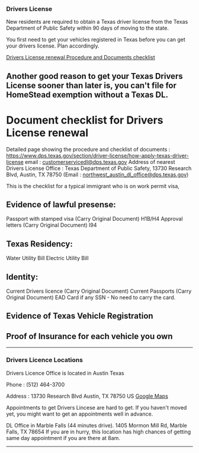 ### Drivers License
New residents are required to obtain a Texas driver license from the Texas Department of Public Safety within 90 days of moving to the state.

You first need to get your vehicles registered in Texas before you can get your drivers license. Plan accordingly.

[Drivers License renewal Procedure and Documents checklist](./dl-checklist.md)

## Another good reason to get your Texas Drivers License sooner than later is, you can't file for HomeStead exemption without a Texas DL.


# Document checklist for Drivers License renewal

Detailed page showing the procedure and checklist of documents : https://www.dps.texas.gov/section/driver-license/how-apply-texas-driver-license
email : customerservicedl@dps.texas.gov
Address of nearest Drivers License Office : Texas Department of Public Safety, 13730 Research Blvd, Austin, TX 78750 (Email : northwest_austin_dl_office@dps.texas.gov)


This is the checklist for a typical immigrant who is on work permit visa,

## Evidence of lawful presense:
Passport with stamped visa (Carry Original Document)
H1B/H4 Approval letters (Carry Original Document)
I94
## Texas Residency:
Water Utility Bill
Electric Utility Bill
## Identity:
Current Drivers licence (Carry Original Document)
Current Passports (Carry Original Document)
EAD Card if any
SSN - No need to carry the card.
## Evidence of Texas Vehicle Registration
## Proof of Insurance for each vehicle you own
___

### Drivers Licence Locations

Drivers Licence Office is located in Austin Texas

Phone : (512) 464-3700

Address : 13730 Research Blvd Austin, TX 78750 US [Google Maps](https://goo.gl/maps/F9rDwg6tFotx6uyY7)

Appointments to get Drivers Lincese are hard to get. If you haven't moved yet, you might want to get an appointments well in advance.


DL Office in Marble Falls (44 minutes drive).
1405 Mormon Mill Rd, Marble Falls, TX 78654
If you are in hurry, this location has high chances of getting same day appointment if you  are there at 8am.

___
